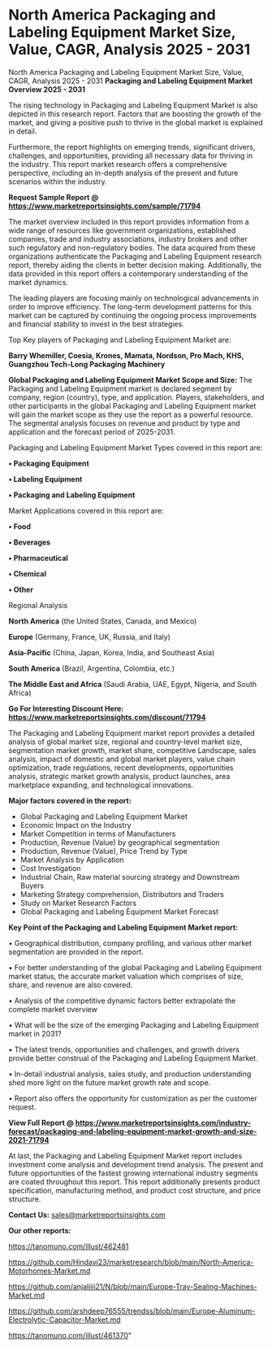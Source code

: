 # North America Packaging and Labeling Equipment Market Size, Value, CAGR, Analysis 2025 - 2031
 North America Packaging and Labeling Equipment Market Size, Value, CAGR, Analysis 2025 - 2031
<Strong> Packaging and Labeling Equipment Market Overview 2025 - 2031</strong>

The rising technology in Packaging and Labeling Equipment Market is also depicted in this research report. Factors that are boosting the growth of the market, and giving a positive push to thrive in the global market is explained in detail.

Furthermore, the report highlights on emerging trends, significant drivers, challenges, and opportunities, providing all necessary data for thriving in the industry. This report market research offers a comprehensive perspective, including an in-depth analysis of the present and future scenarios within the industry.

<strong>Request Sample Report @ <a href=https://www.marketreportsinsights.com/sample/71794>https://www.marketreportsinsights.com/sample/71794</a></strong>

The market overview included in this report provides information from a wide range of resources like government organizations, established companies, trade and industry associations, industry brokers and other such regulatory and non-regulatory bodies. The data acquired from these organizations authenticate the Packaging and Labeling Equipment research report, thereby aiding the clients in better decision making. Additionally, the data provided in this report offers a contemporary understanding of the market dynamics.

The leading players are focusing mainly on technological advancements in order to improve efficiency. The long-term development patterns for this market can be captured by continuing the ongoing process improvements and financial stability to invest in the best strategies.

Top Key players of Packaging and Labeling Equipment Market are:

<strong>Barry Whemiller, Coesia, Krones, Mamata, Nordson, Pro Mach, KHS, Guangzhou Tech-Long Packaging Machinery</strong>

<strong><b>Global Packaging and Labeling Equipment Market Scope and Size:</b></strong>
The Packaging and Labeling Equipment market is declared segment by company, region (country), type, and application. Players, stakeholders, and other participants in the global Packaging and Labeling Equipment market will gain the market scope as they use the report as a powerful resource. The segmental analysis focuses on revenue and product by type and application and the forecast period of 2025-2031.

Packaging and Labeling Equipment Market Types covered in this report are:

<strong>• Packaging Equipment

• Labeling Equipment

• Packaging and Labeling Equipment</strong>

Market Applications covered in this report are:

<strong>• Food

• Beverages

• Pharmaceutical

• Chemical

• Other</strong> 

Regional Analysis

<strong>North America</strong> (the United States, Canada, and Mexico)

<strong>Europe</strong> (Germany, France, UK, Russia, and Italy)

<strong>Asia-Pacific</strong> (China, Japan, Korea, India, and Southeast Asia)

<strong>South America</strong> (Brazil, Argentina, Colombia, etc.)

<strong>The Middle East and Africa</strong> (Saudi Arabia, UAE, Egypt, Nigeria, and South Africa)

<strong>Go For Interesting Discount Here: <a href=https://www.marketreportsinsights.com/discount/71794>https://www.marketreportsinsights.com/discount/71794</a></strong>

The Packaging and Labeling Equipment market report provides a detailed analysis of global market size, regional and country-level market size, segmentation market growth, market share, competitive Landscape, sales analysis, impact of domestic and global market players, value chain optimization, trade regulations, recent developments, opportunities analysis, strategic market growth analysis, product launches, area marketplace expanding, and technological innovations.

<strong><b>Major factors covered in the report:</b></strong>
<ul>
  <li>Global Packaging and Labeling Equipment Market </li>
  <li>Economic Impact on the Industry</li>
  <li>Market Competition in terms of Manufacturers</li>
  <li>Production, Revenue (Value) by geographical segmentation</li>
  <li>Production, Revenue (Value), Price Trend by Type</li>
  <li>Market Analysis by Application</li>
  <li>Cost Investigation</li>
  <li>Industrial Chain, Raw material sourcing strategy and Downstream Buyers</li>
  <li>Marketing Strategy comprehension, Distributors and Traders</li>
  <li>Study on Market Research Factors</li>
  <li>Global Packaging and Labeling Equipment Market Forecast</li>
</ul>

<strong><b>Key Point of the Packaging and Labeling Equipment Market report:</b></strong>

• Geographical distribution, company profiling, and various other market segmentation are provided in the report.

• For better understanding of the global Packaging and Labeling Equipment market status, the accurate market valuation which comprises of size, share, and revenue are also covered.

• Analysis of the competitive dynamic factors better extrapolate the complete market overview

• What will be the size of the emerging Packaging and Labeling Equipment market in 2031?

• The latest trends, opportunities and challenges, and growth drivers provide better construal of the Packaging and Labeling Equipment Market.

• In-detail industrial analysis, sales study, and production understanding shed more light on the future market growth rate and scope.

• Report also offers the opportunity for customization as per the customer request.

<strong><b>View Full Report @ <a href=https://www.marketreportsinsights.com/industry-forecast/packaging-and-labeling-equipment-market-growth-and-size-2021-71794>https://www.marketreportsinsights.com/industry-forecast/packaging-and-labeling-equipment-market-growth-and-size-2021-71794</a></b></strong>


At last, the Packaging and Labeling Equipment Market report includes investment come analysis and development trend analysis. The present and future opportunities of the fastest growing international industry segments are coated throughout this report. This report additionally presents product specification, manufacturing method, and product cost structure, and price structure.

<strong>Contact Us:</strong>
sales@marketreportsinsights.com

<strong>Our other reports:</strong>

<a href=https://tanomuno.com/illust/462481>https://tanomuno.com/illust/462481</a>

<a href=https://github.com/Hindavi23/marketresearch/blob/main/North-America-Motorhomes-Market.md>https://github.com/Hindavi23/marketresearch/blob/main/North-America-Motorhomes-Market.md</a>

<a href=https://github.com/anjaliiii21/N/blob/main/Europe-Tray-Sealing-Machines-Market.md>https://github.com/anjaliiii21/N/blob/main/Europe-Tray-Sealing-Machines-Market.md</a>

<a href=https://github.com/arshdeep76555/trendss/blob/main/Europe-Aluminum-Electrolytic-Capacitor-Market.md>https://github.com/arshdeep76555/trendss/blob/main/Europe-Aluminum-Electrolytic-Capacitor-Market.md</a>

<a href=https://tanomuno.com/illust/461370>https://tanomuno.com/illust/461370</a>"
